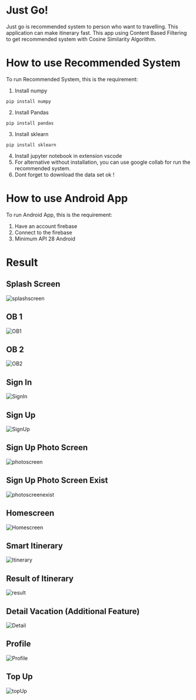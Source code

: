 # Just Go!
Just go is recommended system to person who want to travelling. This application can make itinerary fast.
This app using Content Based Filtering to get recommended system with Cosine Similarity Algorithm.

# How to use Recommended System
To run Recommended System, this is the requirement:

1. Install numpy
```
pip install numpy
```
2. Install Pandas
```
pip install pandas
```
3. Install sklearn
```
pip install sklearn
```
4. Install jupyter notebook in extension vscode
5. For alternative without installation, you can use google collab for run the recommended system.
6. Dont forget to download the data set ok !

# How to use Android App
To run Android App, this is the requirement:

1. Have an account firebase
2. Connect to the firebase
3. Minimum API 28 Android

# Result

## Splash Screen
![splashscreen](Images/Splash_screen.png)

## OB 1
![OB1](Images/OB2.png)

## OB 2
![OB2](Images/OB3.png)

## Sign In
![SignIn](Images/Sign_in_screen.png)

## Sign Up
![SignUp](Images/Sign_up_screen.png)

## Sign Up Photo Screen
![photoscreen](Images/Sign_up_photo_screen.png)

## Sign Up Photo Screen Exist
![photoscreenexist](Images/Sign_up_photo_exist.png)

## Homescreen
![Homescreen](Images/Homescreen.png)

## Smart Itinerary
![Itinerary](Images/Itinerary.png)

## Result of Itinerary
![result](Images/Result_Itinerary.png)

## Detail Vacation (Additional Feature)
![Detail](Images/Detail_Liburan.png)

## Profile
![Profile](Images/Profile.png)

## Top Up
![topUp](Images/Top_up.png)